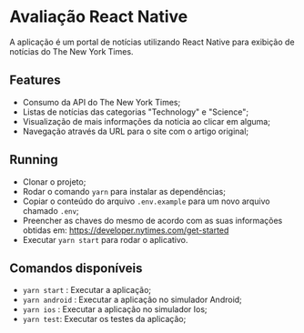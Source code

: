 # Avaliação React Native

A aplicação é um portal de notícias utilizando React Native para exibição de notícias do The New York Times.

## Features

- Consumo da API do The New York Times;
- Listas de notícias das categorias "Technology" e "Science";
- Visualização de mais informações da noticia ao clicar em alguma;
- Navegação através da URL para o site com o artigo original;

## Running

- Clonar o projeto;
- Rodar o comando ```yarn``` para instalar as dependências;
- Copiar o conteúdo do arquivo ```.env.example``` para um novo arquivo chamado ```.env```;
- Preencher as chaves do mesmo de acordo com as suas informações obtidas em: https://developer.nytimes.com/get-started
- Executar ```yarn start``` para rodar o aplicativo.

## Comandos disponíveis

- ```yarn start``` : Executar a aplicação;
- ```yarn android``` : Executar a aplicação no simulador Android;
- ```yarn ios``` : Executar a aplicação no simulador Ios;
- ```yarn test```: Executar os testes da aplicação;
